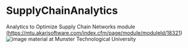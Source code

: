 # SupplyChainAnalytics
Analytics to Optimize Supply Chain Networks module (https://mtu.akarisoftware.com/index.cfm/page/module/moduleId/18321)![image](https://github.com/user-attachments/assets/55e3d4dc-cef0-41e9-baa6-6fbc042484ac)
 material at Munster Technological University 
